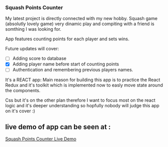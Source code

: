### Squash Points Counter

My latest project is directly connected with my new hobby. Squash game (absolutly lovely game) very dinamic play and compiting with a friend is somthing I was looking for.

App features counting points for each player and sets wins.

Future updates will cover:

- [ ] Adding score to database 
- [x] Adding player name before start of counting points 
- [ ] Authentication and remembering previous players names.

It's a REACT app:
Main reason for building this app is to practice the React Redux and it's toolkit which is implemented now to easly move state around the components.

Css but it's on the other plan therefore I want to focus most on the react logic and it's deeper understanding so hopfully nobody will judge this app on it's cover :)

## live demo of app can be seen at :

[Squash Points Counter Live Demo](https://squash-counter.vercel.app/)
